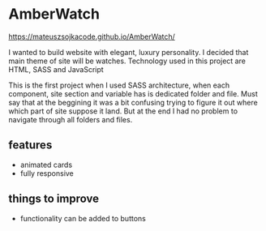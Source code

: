 # AmberWatch
https://mateuszsojkacode.github.io/AmberWatch/

I wanted to build website with elegant, luxury personality. I decided that main theme of site will be watches. Technology used in this project are HTML, SASS and JavaScript

This is the first project when I used SASS architecture, when each component, site section and variable has is dedicated folder and file. Must say that at the beggining it was a bit confusing trying to figure it out where which part of site suppose it land. But at the end I had no problem to navigate through all folders and files.

## features
* animated cards
* fully responsive

## things to improve
* functionality can be added to buttons
